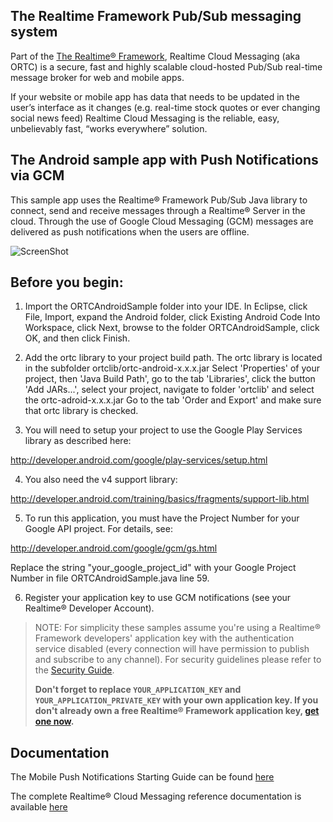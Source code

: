 ## The Realtime Framework Pub/Sub messaging system
Part of the [The Realtime® Framework](http://framework.realtime.co), Realtime Cloud Messaging (aka ORTC) is a secure, fast and highly scalable cloud-hosted Pub/Sub real-time message broker for web and mobile apps.

If your website or mobile app has data that needs to be updated in the user’s interface as it changes (e.g. real-time stock quotes or ever changing social news feed) Realtime Cloud Messaging is the reliable, easy, unbelievably fast, “works everywhere” solution.


## The Android sample app with Push Notifications via GCM
This sample app uses the Realtime® Framework Pub/Sub Java library to connect, send and receive messages through a Realtime® Server in the cloud. Through the use of Google Cloud Messaging (GCM) messages are delivered as push notifications when the users are offline.

![ScreenShot](http://messaging-public.realtime.co/screenshots/2.1.0/Android/Screen.jpg)

## Before you begin:

1. Import the ORTCAndroidSample folder into your IDE. In Eclipse, click File, Import, expand the Android folder, click Existing Android Code Into Workspace, click Next, browse to the folder ORTCAndroidSample, click OK, and then click Finish.

2. Add the ortc library to your project build path. The ortc library is located in the subfolder ortclib/ortc-android-x.x.x.jar 
Select 'Properties' of your project, then 'Java Build Path', go to the tab 'Libraries', click the button 'Add JARs...', select your project, navigate to folder 'ortclib' and select the ortc-adroid-x.x.x.jar 
Go to the tab 'Order and Export' and make sure that ortc library is checked.

3. You will need to setup your project to use the Google Play Services library as described here:

http://developer.android.com/google/play-services/setup.html

4. You also need the v4 support library:

http://developer.android.com/training/basics/fragments/support-lib.html

5. To run this application, you must have the Project Number for your Google API project. For details, see:

http://developer.android.com/google/gcm/gs.html

Replace the string "your_google_project_id" with your Google Project Number in file ORTCAndroidSample.java line 59.

6. Register your application key to use GCM notifications (see your Realtime® Developer Account).

> NOTE: For simplicity these samples assume you're using a Realtime® Framework developers' application key with the authentication service disabled (every connection will have permission to publish and subscribe to any channel). For security guidelines please refer to the [Security Guide](http://messaging-public.realtime.co/documentation/starting-guide/security.html). 
> 
> **Don't forget to replace `YOUR_APPLICATION_KEY` and `YOUR_APPLICATION_PRIVATE_KEY` with your own application key. If you don't already own a free Realtime® Framework application key, [get one now](https://accounts.realtime.co/signup/).**


## Documentation
The Mobile Push Notifications Starting Guide can be found [here](http://messaging-public.realtime.co/documentation/starting-guide/mobilepush.html)

The complete Realtime® Cloud Messaging reference documentation is available [here](http://framework.realtime.co/messaging/#documentation)